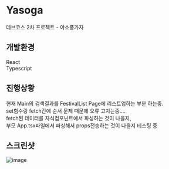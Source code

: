 # Yasoga
데브코스 2차 프로젝트 - 야소풍가자

## 개발환경
React<br>
Typescript

## 진행상황

현재 Main의 검색결과를 FestivalList Page에 리스트업하는 부분 하는중.<br>
set함수랑 fetch간에 순서 문제 때문에 오류 고치는중....<br>
fetch된 데이터를 자식컴포넌트에서 파싱하는 것이 나을지,<br>
부모 App.tsx파일에서 파싱해서 props전송하는 것이 나을지 테스팅 중<br>

## 스크린샷

![image](https://github.com/user-attachments/assets/28e35ed3-dfff-44e5-9d49-1aaed9239088)

